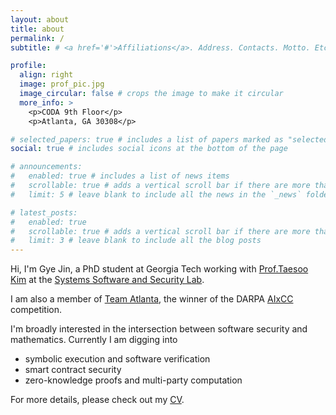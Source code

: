 ```yaml
---
layout: about
title: about
permalink: /
subtitle: # <a href='#'>Affiliations</a>. Address. Contacts. Motto. Etc.

profile:
  align: right
  image: prof_pic.jpg
  image_circular: false # crops the image to make it circular
  more_info: >
    <p>CODA 9th Floor</p>
    <p>Atlanta, GA 30308</p>

# selected_papers: true # includes a list of papers marked as "selected={true}"
social: true # includes social icons at the bottom of the page

# announcements:
#   enabled: true # includes a list of news items
#   scrollable: true # adds a vertical scroll bar if there are more than 3 news items
#   limit: 5 # leave blank to include all the news in the `_news` folder

# latest_posts:
#   enabled: true
#   scrollable: true # adds a vertical scroll bar if there are more than 3 new posts items
#   limit: 3 # leave blank to include all the blog posts
---
```


Hi, I'm Gye Jin, a PhD student at Georgia Tech working with [Prof.Taesoo Kim](https://taesoo.kim/) at the [Systems Software and Security Lab](https://gts3.org/).

I am also a member of [Team Atlanta](https://team-atlanta.github.io/), the winner of the DARPA [AIxCC](https://aicyberchallenge.com/) competition.

I'm broadly interested in the intersection between software security and mathematics.
Currently I am digging into
 - symbolic execution and software verification
 - smart contract security
 - zero-knowledge proofs and multi-party computation

For more details, please check out my [CV](assets/pdf/cv.pdf).
